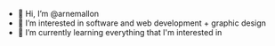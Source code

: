 - 👋 Hi, I’m @arnemallon
- 👀 I’m interested in software and web development + graphic design
- 🌱 I’m currently learning everything that I'm interested in

<!---
arnemallon/arnemallon is a ✨ special ✨ repository because its `README.md` (this file) appears on your GitHub profile.
You can click the Preview link to take a look at your changes. Maurice war hier :D
--->
